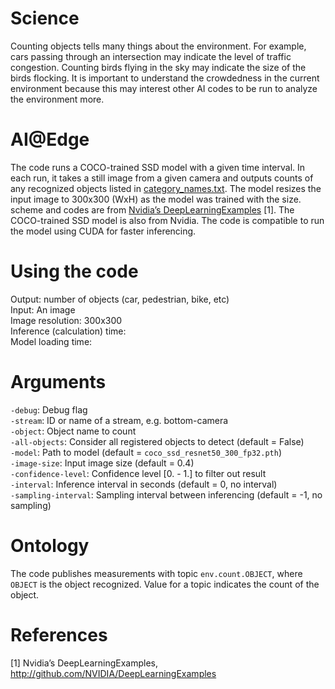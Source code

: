 # Science
Counting objects tells many things about the environment. For example, cars passing through an intersection may indicate the level of traffic congestion. Counting birds flying in the sky may indicate the size of the birds flocking. It is important to understand the crowdedness in the current environment because this may interest other AI codes to be run to analyze the environment more.

# AI@Edge
The code runs a COCO-trained SSD model with a given time interval. In each run, it takes a still image from a given camera and outputs counts of any recognized objects listed in [category_names.txt](category_names.txt). The model resizes the input image to 300x300 (WxH) as the model was trained with the size. scheme and codes are from [Nvidia’s DeepLearningExamples](http://github.com/NVIDIA/DeepLearningExamples) [1]. The COCO-trained SSD model is also from Nvidia. The code is compatible to run the model using CUDA for faster inferencing.

# Using the code
Output: number of objects (car, pedestrian, bike, etc)  
Input: An image  
Image resolution: 300x300  
Inference (calculation) time:  
Model loading time:  

# Arguments
   `-debug`: Debug flag  
   `-stream`: ID or name of a stream, e.g. bottom-camera  
   `-object`: Object name to count  
   `-all-objects`: Consider all registered objects to detect (default = False)  
   `-model`: Path to model (default = `coco_ssd_resnet50_300_fp32.pth`)  
   `-image-size`: Input image size (default = 0.4)  
   `-confidence-level`: Confidence level [0. - 1.] to filter out result  
   `-interval`: Inference interval in seconds (default = 0, no interval)  
   `-sampling-interval`: Sampling interval between inferencing (default = -1, no sampling)  

# Ontology
The code publishes measurements with topic `env.count.OBJECT`, where `OBJECT` is the object recognized. Value for a topic indicates the count of the object.

# References
[1] Nvidia’s DeepLearningExamples, http://github.com/NVIDIA/DeepLearningExamples
